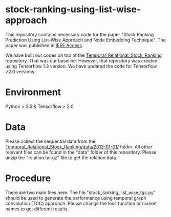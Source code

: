 # stock-ranking-using-list-wise-approach
This repository contains necessary code for the paper "Stock Ranking Prediction Using List-Wise Approach and Node Embedding Technique". The paper was published in [IEEE Access](https://ieeexplore.ieee.org/document/9461199).

We have built our codes on top of the [Temporal_Relational_Stock_Ranking](https://github.com/fulifeng/Temporal_Relational_Stock_Ranking) repository. That was our baseline. However, that repository was created using Tensorflow 1.3 version. We have updated the code for Tensorflow >2.0 versions.

# Environment
Python > 3.5 & Tensorflow > 2.0

# Data

Please collect the sequential data from the [Temporal_Relational_Stock_Ranking/data/2013-01-01/](https://github.com/fulifeng/Temporal_Relational_Stock_Ranking/tree/master/data) folder. All other relevant files can be found in the "data" folder of this repository. Please unzip the "relation.tar.gz" file to get the relation data.

# Procedure
There are two main files here. The file "stock_ranking_list_wise_tgc.py" should be used to generate the performance using temporal graph convolution (TGC) approach. Please change the loss function or market names to get different results.

